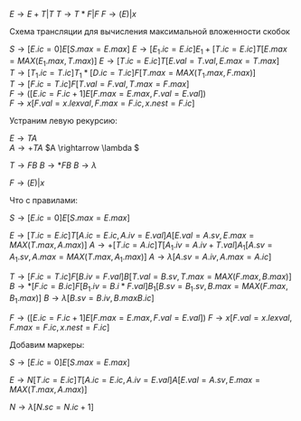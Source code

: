 $E \rightarrow E+T|T$
$T \rightarrow T*F|F$
$F \rightarrow (E)|x$



Схема трансляции для вычисления максимальной вложенности скобок

$S \rightarrow [E.ic = 0]E[S.max = E.max]$
$E \rightarrow [E_1.ic = E.ic]E_1+[T.ic = E.ic]T[E.max = MAX(E_1.max, T.max)]$ 
$E \rightarrow [T.ic = E.ic]T[E.val = T.val, E.max = T.max]$      
$T \rightarrow [T_1.ic = T.ic]T_1*[D.ic = T.ic]F[T.max = MAX(T_1.max, F.max)]$  
$T \rightarrow [F.ic = T.ic]F[T.val = F.val, T.max = F.max]$     
$F \rightarrow ([E.ic = F.ic + 1]E[F.max = E.max, F.val = E.val])$  
$F \rightarrow x[F.val = x.lexval, F.max = F.ic, x.nest = F.ic]$     

Устраним левую рекурсию:

$E \rightarrow TA$     
$A \rightarrow +TA$ 
$A \rightarrow \lambda $

$T \rightarrow FB$
$B \rightarrow *FB$
$B \rightarrow \lambda$

$F \rightarrow (E)|x$



Что с правилами:

$S \rightarrow [E.ic = 0]E[S.max = E.max]$

$E \rightarrow [T.ic = E.ic]T[A.ic = E.ic, A.iv = E.val]A[E.val = A.sv, E.max = MAX(T.max, A.max)]$     $A \rightarrow +[T.ic = A.ic]T[A_1.iv = A.iv + T.val]A_1[A.sv =A_1.sv, A.max = MAX(T.max, A_1.max)]$ 
$A \rightarrow \lambda [A.sv = A.iv, A.max = A.ic]$

$T \rightarrow [F.ic = T.ic]F[B.iv = F.val]B[T.val = B.sv, T.max = MAX(F.max, B.max)]$
$B \rightarrow *[F.ic = B.ic]F[B_1.iv = B.i * F.val]B_1[B.sv = B_1.sv, B.max = MAX(F.max, B_1.max)]$
$B \rightarrow \lambda[B.sv = B.iv, B.max B.ic]$



$F \rightarrow ([E.ic = F.ic + 1]E[F.max = E.max, F.val = E.val])$ 
$F \rightarrow x[F.val = x.lexval, F.max = F.ic, x.nest = F.ic]$     

Добавим маркеры:

$S \rightarrow [E.ic = 0]E[S.max = E.max]$

$E \rightarrow N[T.ic = E.ic]T[A.ic = E.ic, A.iv = E.val]A[E.val = A.sv, E.max = MAX(T.max, A.max)]$     

$N \rightarrow \lambda[N.sc = N.ic + 1]$

